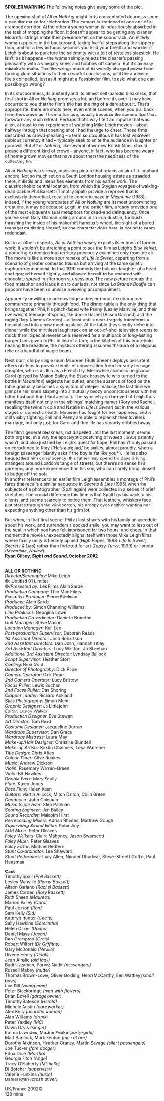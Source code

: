 

**SPOILER WARNING** The following notes give away some of the plot.

The opening shot of _All or Nothing_ might in its concentrated dourness seem a peculiar cause for celebration. The camera is stationed at one end of a cramped corridor. At the other a young woman is industriously absorbed in the task of mopping the floor. It doesn’t appear to be getting any cleaner. Mournful strings make their presence felt on the soundtrack. An elderly woman appears in the background, taking fearful steps along the slippery floor, and for a few tortuous seconds you hold your breath and wonder if Leigh is about to puncture the solemnity with a jolt of tasteless slapstick. He isn’t, as it happens – the woman simply rejects the cleaner’s passing pleasantry with a vinegary sneer and hobbles off camera. But it’s an easy mistake to make. The film wrings much of its weirdly charged power from forcing glum situations to their dreadful conclusions, until the audience feels compelled, just as it might at a Fassbinder film, to ask: what else can possibly go wrong?

In its stubbornness, its austerity and its almost self-parodic bleakness, that first shot in _All or Nothing_ promises a lot, and before it’s over it may have occurred to you that the film’s title has the ring of a dare about it. That’s appropriate: there are shots here, even entire scenes, when you pull back from the screen as if from a furnace, usually because the camera itself has forsworn any such retreat. Perhaps that’s why I felt an impulse that was alien, at least to my experience of watching Mike Leigh movies – about halfway through that opening shot I had the urge to cheer. Those films described as crowd-pleasing – a term so ubiquitous it has lost whatever dubious currency it had – typically seek to unite the audience in laughter or goodwill. But _All or Nothing_, like several other new British films, should please a different kind of crowd – anyone, in fact, who has become weary of home-grown movies that have about them the neediness of the collecting tin.

_All or Nothing_ is a sinewy, punishing picture that retains an air of triumphant encore. Not so much set on a South London housing estate as stranded there, it distils and intensifies elements from his earlier work. The claustrophobic central location, from which the Stygian voyages of walking-dead cabbie Phil Bassett (Timothy Spall) provide a reprieve that is exclusively theoretical, recalls the concrete maze in _Meantime_ (1983); indeed, if the young reprobates of _All or Nothing_ are its most unconvincing creations, it may be because Leigh, in the earlier film, already provided one of the most eloquent visual metaphors for dead-end delinquency. Once you’ve seen Gary Oldman rolling around in an iron dustbin, furiously thrashing the inside of his makeshift hamster’s wheel, the sight of a bored teenager mutilating himself, as one character does here, is bound to seem redundant.

But in all other respects, _All or Nothing_ wisely exploits its echoes of former work; it wouldn’t be stretching a point to see the film as Leigh’s _Blue Velvet_, a potholing expedition into territory previously examined only from the air.  
The movie is like a more sour remake of _Life Is Sweet_, departing from a scenario of greater domestic trauma but arriving at the same quietly euphoric denouement. In that 1990 comedy the bulimic daughter of a head chef gorged herself nightly, and allowed herself to be smeared with chocolate spread in afternoon sex sessions. The new picture repeats the food metaphor and loads it on to our laps; not since _La Grande Bouffe_ can popcorn have been so unwise a viewing accompaniment.

Apparently unwilling to acknowledge a deeper bond, the characters communicate primarily through food. The dinner table is the only thing that brings together Phil, his pinch-faced wife Penny (Lesley Manville) and their overweight teenage offspring, the docile Rachel (Alison Garland) and the raging Rory (James Corden) – at least until a near-tragedy transforms a hospital bed into a new meeting place. At the table they silently delve into dinner while the mirthless laugh track on an out-of-shot television seems to mock them. Special reverence is reserved for a multipack of long-lasting burger buns given to Phil in lieu of a fare; in the kitchen of this household nearing the breadline, the mystical offering assumes the aura of a religious relic or a handful of magic beans.

Next door, chirpy single mum Maureen (Ruth Sheen) deploys persistent offers of chips to provoke tidbits of conversation from her surly teenage daughter, who is as thin as a French fry. Meanwhile alcoholic neighbour Carol (played by Marion Bailey, the Essex housewife who turned to the bottle in _Meantime_) neglects her duties, and the absence of food on the table gradually becomes a symptom of deeper malaise; the last time we glimpse her, she’s slipping into a mutually boozy unconsciousness with her bitter husband Ron (Paul Jesson). The symmetry so beloved of Leigh thus manifests itself not only in the siblings’ matching names (Rory and Rachel, recalling the twins Nicola and Natalie in _Life Is Sweet_) but in the various stages of domestic health: Maureen has fought for her happiness, and is still visibly fighting; Phil and Penny are able to replenish their loveless marriage, but only just; for Carol and Ron life has steadily  dribbled away.

The film’s general bleakness, not dispelled until the last moment, seems both organic, in a way the apocalyptic posturing of _Naked_ (1993) patently wasn’t, and also justified by Leigh’s quest for hope. Phil hasn’t only passed on corpulence to Rory (‘He’s a big lad,’ he smiles, almost proudly, when a foreign passenger bluntly asks if the boy is ‘fat like you?’). He has also bequeathed him complacency; this father may spend his days driving strangers around London’s tangle of streets, but there’s no sense he’s garnering any more experience than his son, who can barely bring himself to budge off the sofa.  
In another reference to an earlier film Leigh assembles a montage of Phil’s fares that recalls a similar sequence in _Secrets & Lies_ (1995) when the subjects of a photographer (Spall again) were collected in a series of brief sketches.  The crucial difference this time is that Spall has his back to his clients, and seems scarcely to notice them. That leathery, whiskery face just stares through the windscreen, his droopy eyes neither wanting nor expecting anything other than his grim lot.

But when, in that final scene, Phil at last shares with his family an anecdote about his work, and surrenders a cocked smile, you may want to leap out of the seat in which you have felt imprisoned for two hours, and cheer. In that moment the movie unexpectedly aligns itself with those Mike Leigh films where family unity is fiercely upheld (_High Hopes_, 1988; _Life Is Sweet_; _Secrets & Lies_) rather than forfeited for art (_Topsy-Turvy_, 1999) or honour (_Meantime_, _Naked_).  
**Ryan Gilbey, _Sight and Sound_, October 2002**
<br><br>

**ALL OR NOTHING**  
_Director/Screenplay:_ Mike Leigh  
©: Untitled 01 Limited  
©_/Presented by:_ Les Films Alain Sarde  
_Production Company:_ Thin Man Films  
_Executive Producer:_ Pierre Edelman  
_Producer:_ Alain Sarde  
_Produced by:_ Simon Channing Williams  
_Line Producer:_ Georgina Lowe  
_Production Co-ordinator:_ Danielle Brandon  
_Unit Manager:_ Steve Mason  
_Location Manager:_ Neil Lee  
_Post-production Supervisor:_ Deborah Reade  
_1st Assistant Director:_ Josh Robertson  
_2nd Assistant Directors:_ Dan John, Hannah Titley  
_3rd Assistant Directors:_ Lucy Whitton, Jo Sheehan  
_Additional 3rd Assistant Director:_ Lyndsay Bullock  
_Script Supervisor:_ Heather Storr  
_Casting:_ Nina Gold  
_Director of Photography:_ Dick Pope  
_Camera Operator:_ Dick Pope  
_2nd Camera Operator:_ Lucy Bristow  
_Focus Puller:_ Lewis Buchan  
_2nd Focus Puller:_ Dan Shoring  
_Clapper Loader:_ Richard Ackland  
_Stills Photography:_ Simon Mein  
_Graphic Designer:_ Jo Littlejohn  
_Editor:_ Lesley Walker  
_Production Designer:_ Eve Stewart  
_Art Director:_ Tom Read  
_Costume Designer:_ Jacqueline Durran  
_Wardrobe Supervisor:_ Dan Grace  
_Wardrobe Mistress:_ Laura May  
_Make-up/Hair Designer:_ Christine Blundell  
_Make-up Artists:_ Kirstin Chalmers, Lesa Warrener  
_Title Design:_ Chris Allies  
_Colour Timer:_ Clive Noakes  
_Music:_ Andrew Dickson  
_Violin:_ Rosemary Warren-Green  
_Viola:_ Bill Hawkes  
_Double Bass:_ Mary Scully  
_Flute:_ Karen Jones  
_Bass Flute:_ Helen Keen  
_Guitars:_ Martin Allcock, Mitch Dalton, Colin Green  
_Conductor:_ John Coleman  
_Music Supervisor:_ Step Parikian  
_Scoring Engineer:_ Jon Bailey  
_Sound Recordist:_ Malcolm Hirst  
_Re-recording Mixers:_ Adrian Rhodes,  Matthew Gough  
_Supervising Sound Editor:_ Peter Joly  
_ADR Mixer:_ Peter Gleaves  
_Foley Walkers:_ Claire Mahoney, Jason Swanscott  
_Foley Mixer:_ Peter Gleaves  
_Foley Editor:_ Michael Redfern  
_Stunt Co-ordinator:_ Lee Sheward  
_Stunt Performers:_ Lucy Allen, Nrinder Dhudwar, Steve (Street) Griffin, Paul Heasman

**Cast**  
Timothy Spall _(Phil Bassett)_  
Lesley Manville _(Penny Bassett)_  
Alison Garland _(Rachel Bassett)_  
James Corden _(Rory Bassett)_  
Ruth Sheen _(Maureen)_  
Marion Bailey _(Carol)_  
Paul Jesson _(Ron)_  
Sam Kelly _(Sid)_  
Kathryn Hunter _(Cécile)_  
Sally Hawkins _(Samantha)_  
Helen Coker _(Donna)_  
Daniel Mays _(Jason)_  
Ben Crompton _(Craig)_  
Robert Wilfort _(Dr Griffiths)_  
Gary McDonald _(Neville)_  
Diveen Henry _(Dinah)_  
Jean Ainslie _(old lady)_  
Badi Uzzaman, Parvez Qadir _(passengers)_  
Russell Mabey _(nutter)_  
Thomas Brown-Lowe, Oliver Golding, Henri McCarthy, Ben Wattley _(small boys)_  
Leo Bill _(young man)_  
Peter Stockbridge _(man with flowers)_  
Brian Bovell _(garage owner)_  
Timothy Bateson _(Harold)_  
Michele Austin _(care worker)_  
Alex Kelly _(neurotic woman)_  
Alan Williams _(drunk)_  
Peter Yardley _(MC)_  
Dawn Davis _(singer)_  
Emma Lowndes, Maxine Peake _(party-girls)_  
Matt Bardock, Mark Benton _(men at bar)_  
Dorothy Atkinson, Heather Craney, Martin Savage _(silent passengers)_  
Joe Tucker _(fare dodger)_  
Edna Doré _(Martha)_  
Georgia Fitch _(Ange)_  
Tracy O’Flaherty _(Michelle)_  
Di Botcher _(supervisor)_  
Valerie Hunkins _(nurse)_  
Daniel Ryan _(crash driver)_  

UK/France 2002©  
128 mins
<br><br>
<!--stackedit_data:
eyJoaXN0b3J5IjpbMTY0MDI0NjIzOF19
-->